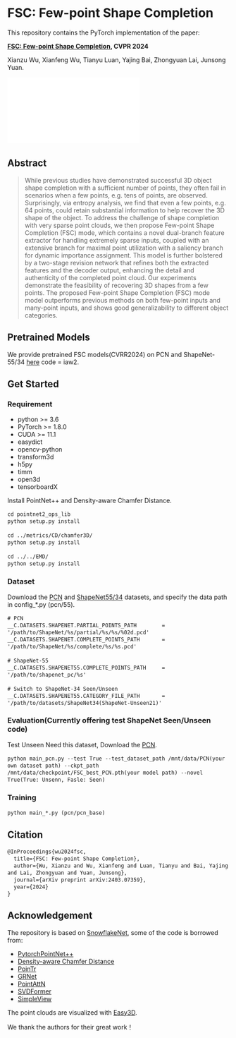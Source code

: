 # FSC: Few-point Shape Completion

This repository contains the PyTorch implementation of the paper:

**[FSC: Few-point Shape Completion](https://arxiv.org/pdf/2403.07359), CVPR 2024**

<!-- <br> -->
Xianzu Wu, Xianfeng Wu, Tianyu Luan, Yajing Bai, Zhongyuan Lai, Junsong Yuan.
<!-- <br> -->
![example](Figure_2.pdf)

## Abstract

> While previous studies have demonstrated successful 3D object shape completion with a sufficient number of points, they often fail in scenarios when a few points, e.g. tens of points, are observed. Surprisingly, via entropy analysis, we find that even a few points, e.g. 64 points, could retain substantial information to help recover the 3D shape of the object. To address the challenge of shape completion with very sparse point clouds, we then propose Few-point Shape Completion (FSC) mode, which contains a novel dual-branch feature extractor for handling extremely sparse inputs, coupled with an extensive branch for maximal point utilization with a saliency branch for dynamic importance assignment. This model is further bolstered by a two-stage revision network that refines both the extracted features and the decoder output, enhancing the detail and authenticity of the completed point cloud. Our experiments demonstrate the feasibility of recovering 3D shapes from a few points. The proposed Few-point Shape Completion (FSC) mode model outperforms previous methods on both few-point inputs and many-point inputs, and shows good generalizability to different object categories.

## Pretrained Models
We provide pretrained FSC models(CVRR2024) on PCN and ShapeNet-55/34 [here](https://pan.baidu.com/s/1cOb827HaDLq0I-jHScakwg?pwd=iaw2) 
                                                                     code = iaw2.


## Get Started

### Requirement
- python >= 3.6
- PyTorch >= 1.8.0
- CUDA >= 11.1
- easydict
- opencv-python
- transform3d
- h5py
- timm
- open3d
- tensorboardX

Install PointNet++ and Density-aware Chamfer Distance.
```
cd pointnet2_ops_lib
python setup.py install

cd ../metrics/CD/chamfer3D/
python setup.py install

cd ../../EMD/
python setup.py install
```


### Dataset
Download the [PCN](https://gateway.infinitescript.com/s/ShapeNetCompletion) and [ShapeNet55/34](https://github.com/yuxumin/PoinTr) datasets, and specify the data path in config_*.py (pcn/55).
```
# PCN
__C.DATASETS.SHAPENET.PARTIAL_POINTS_PATH        = '/path/to/ShapeNet/%s/partial/%s/%s/%02d.pcd'
__C.DATASETS.SHAPENET.COMPLETE_POINTS_PATH       = '/path/to/ShapeNet/%s/complete/%s/%s.pcd'

# ShapeNet-55
__C.DATASETS.SHAPENET55.COMPLETE_POINTS_PATH     = '/path/to/shapenet_pc/%s'

# Switch to ShapeNet-34 Seen/Unseen
__C.DATASETS.SHAPENET55.CATEGORY_FILE_PATH       = '/path/to/datasets/ShapeNet34(ShapeNet-Unseen21)'
```

### Evaluation(Currently offering test ShapeNet Seen/Unseen code)
Test Unseen Need this dataset, Download the [PCN](https://drive.google.com/file/d/1OvvRyx02-C_DkzYiJ5stpin0mnXydHQ7/view?usp=sharing).
```
python main_pcn.py --test True --test_dataset_path /mnt/data/PCN(your own dataset path) --ckpt_path /mnt/data/checkpoint/FSC_best_PCN.pth(your model path) --novel True(True: Unsenn, Fasle: Seen)
```

### Training
```
python main_*.py (pcn/pcn_base) 
```

## Citation
```
@InProceedings{wu2024fsc,
  title={FSC: Few-point Shape Completion},
  author={Wu, Xianzu and Wu, Xianfeng and Luan, Tianyu and Bai, Yajing and Lai, Zhongyuan and Yuan, Junsong},
  journal={arXiv preprint arXiv:2403.07359},
  year={2024}
}
```


## Acknowledgement
The repository is based on [SnowflakeNet](https://github.com/AllenXiangX/SnowflakeNet), some of the code is borrowed from:
- [PytorchPointNet++](https://github.com/erikwijmans/Pointnet2_PyTorch)
- [Density-aware Chamfer Distance](https://github.com/wutong16/Density_aware_Chamfer_Distance)
- [PoinTr](https://github.com/yuxumin/PoinTr)
- [GRNet](https://github.com/hzxie/GRNet)
- [PointAttN](https://github.com/ohhhyeahhh/PointAttN)
- [SVDFormer](https://github.com/czvvd/SVDFormer_PointSea)
- [SimpleView](https://github.com/princeton-vl/SimpleView)

The point clouds are visualized with [Easy3D](https://github.com/LiangliangNan/Easy3D).

We thank the authors for their great work！

<!-- ## License

This project is open sourced under MIT license. -->


